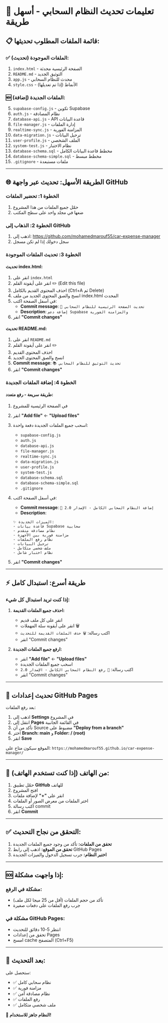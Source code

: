 # 🚀 تعليمات تحديث النظام السحابي - أسهل طريقة

## 📋 **قائمة الملفات المطلوب تحديثها:**

### **✅ الملفات الموجودة (تحديث):**
1. `index.html` - الصفحة الرئيسية محدثة
2. `README.md` - التوثيق الجديد
3. `app.js` - محدث للنظام السحابي
4. `style.css` - الأنماط (إذا تم تعديلها)

### **🆕 الملفات الجديدة (إضافة):**
5. `supabase-config.js` - تكوين Supabase
6. `auth.js` - نظام المصادقة
7. `database-api.js` - API قاعدة البيانات
8. `file-manager.js` - إدارة الملفات
9. `realtime-sync.js` - المزامنة الفورية
10. `data-migration.js` - ترحيل البيانات
11. `user-profile.js` - الملف الشخصي
12. `system-test.js` - نظام الاختبار
13. `database-schema.sql` - مخطط قاعدة البيانات الكامل
14. `database-schema-simple.sql` - مخطط مبسط
15. `.gitignore` - ملفات مستبعدة

---

## 🌐 **الطريقة الأسهل: تحديث عبر واجهة GitHub**

### **الخطوة 1: تحضير الملفات**
1. حمّل جميع الملفات من هذا المشروع
2. ضعها في مجلد واحد على سطح المكتب

### **الخطوة 2: الذهاب إلى GitHub**
1. اذهب إلى: https://github.com/mohamedmarouf55/car-expense-manager
2. سجل دخولك إذا لم تكن مسجل

### **الخطوة 3: تحديث الملفات الموجودة**

#### **تحديث index.html:**
1. انقر على `index.html`
2. انقر على أيقونة القلم ✏️ (Edit this file)
3. احذف المحتوى القديم بالكامل (Ctrl+A ثم Delete)
4. انسخ والصق المحتوى الجديد من ملف index.html المحدث
5. في أسفل الصفحة اكتب:
   - **Commit message**: `🔄 تحديث الصفحة الرئيسية للنظام السحابي`
   - **Description**: `إضافة دعم Supabase والمزامنة الفورية`
6. انقر **"Commit changes"**

#### **تحديث README.md:**
1. انقر على `README.md`
2. انقر على أيقونة القلم ✏️
3. احذف المحتوى القديم
4. انسخ والصق المحتوى الجديد
5. **Commit message**: `📚 تحديث التوثيق للنظام السحابي`
6. انقر **"Commit changes"**

### **الخطوة 4: إضافة الملفات الجديدة**

#### **طريقة سريعة - رفع متعدد:**
1. في الصفحة الرئيسية للمشروع
2. انقر **"Add file"** ← **"Upload files"**
3. اسحب جميع الملفات الجديدة دفعة واحدة:
   - `supabase-config.js`
   - `auth.js`
   - `database-api.js`
   - `file-manager.js`
   - `realtime-sync.js`
   - `data-migration.js`
   - `user-profile.js`
   - `system-test.js`
   - `database-schema.sql`
   - `database-schema-simple.sql`
   - `.gitignore`

4. في أسفل الصفحة اكتب:
   - **Commit message**: `🚀 إضافة النظام السحابي الكامل - الإصدار 2.0`
   - **Description**: 
   ```
   ✨ الميزات الجديدة:
   - قاعدة بيانات Supabase سحابية
   - نظام مصادقة متقدم
   - مزامنة فورية بين الأجهزة
   - نظام رفع الملفات
   - ترحيل البيانات
   - ملف شخصي متكامل
   - نظام اختبار شامل
   ```

5. انقر **"Commit changes"**

---

## ⚡ **طريقة أسرع: استبدال كامل**

### **إذا كنت تريد استبدال كل شيء:**

1. **احذف جميع الملفات القديمة:**
   - انقر على كل ملف قديم
   - انقر على أيقونة سلة المهملات 🗑️
   - اكتب رسالة: `🗑️ حذف الملفات القديمة للتحديث`
   - انقر "Commit changes"

2. **ارفع جميع الملفات الجديدة:**
   - انقر **"Add file"** ← **"Upload files"**
   - اسحب جميع الملفات الجديدة
   - اكتب رسالة: `🚀 رفع النظام السحابي الكامل - الإصدار 2.0`
   - انقر "Commit changes"

---

## 🔧 **تحديث إعدادات GitHub Pages**

بعد رفع الملفات:

1. اذهب إلى **Settings** في المشروع
2. انتقل إلى **Pages** في القائمة الجانبية
3. تأكد من أن Source مضبوط على **"Deploy from a branch"**
4. اختر **Branch: main** و **Folder: / (root)**
5. انقر **Save**

الموقع سيكون متاح على:
`https://mohamedmarouf55.github.io/car-expense-manager/`

---

## 📱 **من الهاتف (إذا كنت تستخدم الهاتف):**

1. حمّل تطبيق **GitHub** للهاتف
2. افتح المشروع
3. انقر على **"+"** لإضافة ملفات
4. اختر الملفات من معرض الصور أو الملفات
5. اكتب رسالة commit
6. انقر **Commit**

---

## ✅ **التحقق من نجاح التحديث:**

1. **تحقق من الملفات:** تأكد من وجود جميع الملفات الجديدة
2. **تحقق من الموقع:** اذهب إلى رابط GitHub Pages
3. **اختبر النظام:** جرب تسجيل الدخول والميزات الجديدة

---

## 🆘 **إذا واجهت مشكلة:**

### **مشكلة في الرفع:**
- تأكد من حجم الملفات (أقل من 25 ميجا لكل ملف)
- جرب رفع الملفات على دفعات صغيرة

### **مشكلة في GitHub Pages:**
- انتظر 5-10 دقائق للتحديث
- تحقق من إعدادات Pages
- امسح cache المتصفح (Ctrl+F5)

---

## 🎉 **بعد التحديث:**

ستحصل على:
- ✅ نظام سحابي كامل
- ✅ مزامنة فورية
- ✅ نظام مصادقة آمن
- ✅ رفع الملفات
- ✅ ملف شخصي متكامل

**🚀 النظام جاهز للاستخدام!**
